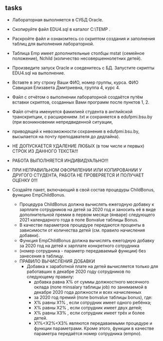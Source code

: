 ## tasks
 - Лабораторная выполняется в СУБД  Oracle. 
 - Cкопируйте файл  EDU4.sql  в каталог C:\TEMP .
 - Раскройте файл и ознакомтесь со скриптом создания и заполнения таблиц для выполнения лабораторной. 
 - Таблица Emp имеет дополнительные столбцы mstat (семейное положение), Nchild (количество несовершеннолетних детей).  
 - Произведите запуск Oracle и соеденитесь с БД.  Запустите скрипты EDU4.sql на выполнение.
 - Вставте в эту строку Ваши ФИО, номер группы, курса. ФИО Савицкая Елизавета Дмитриевна, группа 4, курс 4.      
 - Файл с отчётом о выполнении лабораторной создаётся путём вставки скриптов, созданных Вами программ после пунктов 1, 2.
 - Файл отчёта именуется фамилией студента  в английской транскрипции, с расширением .txt и сохраняется в  edufpmi.bsu.by (при возникновении непредвиденной ситуации,
 - приводящей к невозможности сохранения в edufpmi.bsu.by, высылается на почту преподавателя до дедлайна).
 - НЕ ДОПУСКАЕТСЯ УДАЛЕНИЕ ЛЮБЫХ (в том числе и первых) СТРОК ИЗ ДАННОГО ТЕКСТА!!!
 - РАБОТА ВЫПОЛНЯЕТСЯ ИНДИВИДУАЛЬНО!!!
 - ПРИ НЕПРАВИЛЬНОМ ОФОРМЛЕНИИ ИЛИ КОПИРОВАНИИ У ДРУГОГО СТУДЕНТА, РАБОТА НЕ ПРОВЕРЯЕТСЯ И ПОЛУЧАЕТ ОЦЕНКУ 0!!! 

 - Создайте пакет, включающий в свой состав процедуры ChildBonus, функцию EmpChildBonus.
   - Процедура ChildBonus должна вычислять ежегодную добавку к зарплате сотрудников на детей за 2020 год и заносить её в виде дополнительной премии в первом месяце (январе) следующего 2021 календарного года в поле Bonvalue таблицы Bonus. 
   - В качестве параметров процедуре передаются проценты в зависимости от количества детей (см. правило начисления добавки).
   - Функция EmpChildBonus должна вычислять ежегодную добавку за 2020 год на детей к  зарплате конкретного сотрудника 
   - (номер сотрудника - параметр передаваемый функции) без занесения в таблицу.
   - ПРАВИЛО ВЫЧИСЛЕНИЯ ДОБАВКИ
     - Добавка к заработной плате на детей  вычисляется только для работавших в декабре 2020 году сотрудников по следующему правилу: 
       - добавка равна X% от суммы должностного месячного оклада (поле minsalary таблицы job) по занимаемой в декабре 2020 года должности и всех начисленных 
       - за 2020 год премий (поле bonvalue таблицы bonus), где:
       - X% равны X1% , если сотрудник имеет одного ребёнка;
       - X% равны X2% , если сотрудник имеет двух детей;
       - X% равны X3% , если сотрудник имеет трёх и более детей.
       - X1%<X2%<X3%  являются передаваемыми процедуре и функции параметрами. Кроме этого, функции в качестве параметра передаётся номер сотрудника (empno). 

